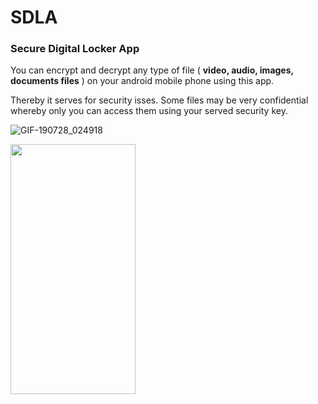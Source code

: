 # SDLA

### Secure Digital Locker App
You can encrypt and decrypt any type of file ( <b>video, audio, images, documents files</b> ) on your android mobile
phone using this app.

Thereby it serves for security isses. Some files may be very confidential whereby only you can access them using your 
served security key.

![GIF-190728_024918](https://user-images.githubusercontent.com/25587047/62314674-682dfc80-b448-11e9-9b81-fab18efbe2ed.gif)

<img src="https://user-images.githubusercontent.com/25587047/62313072-a75a4e80-b444-11e9-8395-5ca7147f918a.png" width="200" height="400">
